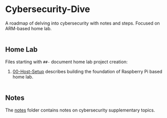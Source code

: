 # Cybersecurity-Dive
A roadmap of delving into cybersecurity with notes and steps. Focused on ARM-based home lab.
<br></br>
## Home Lab
Files starting with ```##-``` document home lab project creation:
1. [00-Host-Setup](00-Host-Setup.md) describes building the foundation of Raspberry Pi based home lab.
<br></br>
## Notes
The [notes](notes) folder contains notes on cybersecurity supplementary topics.
